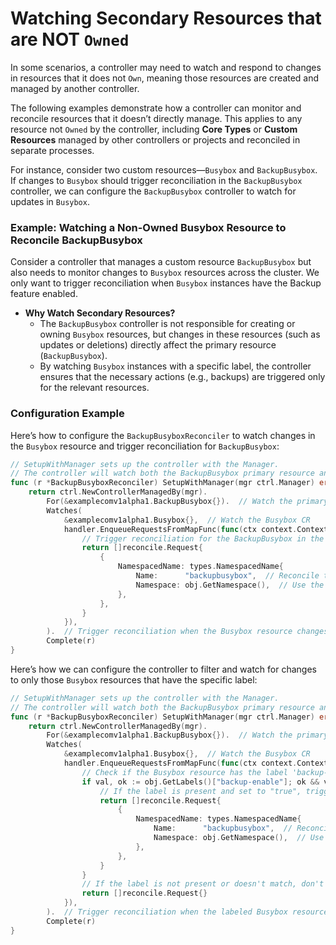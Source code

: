 # Watching Secondary Resources that are NOT `Owned`

In some scenarios, a controller may need to watch and respond to changes in
resources that it does not `Own`, meaning those resources are created and managed by
another controller.

The following examples demonstrate how a controller can monitor and reconcile resources
that it doesn’t directly manage. This applies to any resource not `Owned` by the controller,
including **Core Types** or **Custom Resources** managed by other controllers or projects
and reconciled in separate processes.

For instance, consider two custom resources—`Busybox` and `BackupBusybox`.
If changes to `Busybox` should trigger reconciliation in the `BackupBusybox` controller, we
can configure the `BackupBusybox` controller to watch for updates in `Busybox`.

### Example: Watching a Non-Owned Busybox Resource to Reconcile BackupBusybox

Consider a controller that manages a custom resource `BackupBusybox`
but also needs to monitor changes to `Busybox` resources across the cluster.
We only want to trigger reconciliation when `Busybox` instances have the Backup
feature enabled.

- **Why Watch Secondary Resources?**
    - The `BackupBusybox` controller is not responsible for creating or owning `Busybox`
    resources, but changes in these resources (such as updates or deletions) directly affect the primary
    resource (`BackupBusybox`).
    - By watching `Busybox` instances with a specific label, the controller ensures that the necessary
    actions (e.g., backups) are triggered only for the relevant resources.

### Configuration Example

Here’s how to configure the `BackupBusyboxReconciler` to watch changes in the
`Busybox` resource and trigger reconciliation for `BackupBusybox`:

```go
// SetupWithManager sets up the controller with the Manager.
// The controller will watch both the BackupBusybox primary resource and the Busybox resource.
func (r *BackupBusyboxReconciler) SetupWithManager(mgr ctrl.Manager) error {
    return ctrl.NewControllerManagedBy(mgr).
        For(&examplecomv1alpha1.BackupBusybox{}).  // Watch the primary resource (BackupBusybox)
        Watches(
            &examplecomv1alpha1.Busybox{},  // Watch the Busybox CR
            handler.EnqueueRequestsFromMapFunc(func(ctx context.Context, obj client.Object) []reconcile.Request {
                // Trigger reconciliation for the BackupBusybox in the same namespace
                return []reconcile.Request{
                    {
                        NamespacedName: types.NamespacedName{
                            Name:      "backupbusybox",  // Reconcile the associated BackupBusybox resource
                            Namespace: obj.GetNamespace(),  // Use the namespace of the changed Busybox
                        },
                    },
                }
            }),
        ).  // Trigger reconciliation when the Busybox resource changes
        Complete(r)
}
```

Here’s how we can configure the controller to filter and watch
for changes to only those `Busybox` resources that have the specific label:

```go
// SetupWithManager sets up the controller with the Manager.
// The controller will watch both the BackupBusybox primary resource and the Busybox resource, filtering by a label.
func (r *BackupBusyboxReconciler) SetupWithManager(mgr ctrl.Manager) error {
    return ctrl.NewControllerManagedBy(mgr).
        For(&examplecomv1alpha1.BackupBusybox{}).  // Watch the primary resource (BackupBusybox)
        Watches(
            &examplecomv1alpha1.Busybox{},  // Watch the Busybox CR
            handler.EnqueueRequestsFromMapFunc(func(ctx context.Context, obj client.Object) []reconcile.Request {
                // Check if the Busybox resource has the label 'backup-needed: "true"'
                if val, ok := obj.GetLabels()["backup-enable"]; ok && val == "true" {
                    // If the label is present and set to "true", trigger reconciliation for BackupBusybox
                    return []reconcile.Request{
                        {
                            NamespacedName: types.NamespacedName{
                                Name:      "backupbusybox",  // Reconcile the associated BackupBusybox resource
                                Namespace: obj.GetNamespace(),  // Use the namespace of the changed Busybox
                            },
                        },
                    }
                }
                // If the label is not present or doesn't match, don't trigger reconciliation
                return []reconcile.Request{}
            }),
        ).  // Trigger reconciliation when the labeled Busybox resource changes
        Complete(r)
}
```
